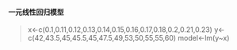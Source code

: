 #### 一元线性回归模型

> x<-c(0.1,0.11,0.12,0.13,0.14,0.15,0.16,0.17,0.18,0.2,0.21,0.23)
> y<-c(42,43.5,45,45.5,45,47.5,49,53,50,55,55,60)
> model<-lm(y~x)

